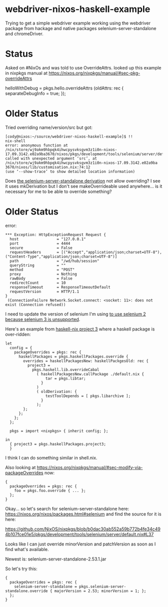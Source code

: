 # webdriver-nixos-haskell-example


Trying to get a simple webdriver example working using the webdriver package from hackage and native packages selenium-server-standalone and chromeDriver.

# Status

Asked on #NixOs and was told to use OverrideAttrs. looked up this example in nixpkgs manual at https://nixos.org/nixpkgs/manual/#sec-pkg-overrideAttrs

helloWithDebug = pkgs.hello.overrideAttrs (oldAttrs: rec {
    separateDebugInfo = true;
});


# Older Status

Tried overriding name/version/src but got:

```
[cody@nixos:~/source/webdriver-nixos-haskell-example]$ !!
nix-shell
error: anonymous function at /nix/store/wj9akm9hbpqk4ihwcpysvksgvm3z1i0n-nixos-17.09.3142.e02a9ba3670/nixos/pkgs/development/tools/selenium/server/default.nix:1:1 called with unexpected argument ‘src’, at /nix/store/wj9akm9hbpqk4ihwcpysvksgvm3z1i0n-nixos-17.09.3142.e02a9ba
3670/nixos/lib/customisation.nix:74:12                                                                                                                                                                                                                                          
(use ‘--show-trace’ to show detailed location information)
```

Does [the selenium-server-standalone derivation](https://github.com/NixOS/nixpkgs/blob/b0dac30ab552a59b772b4fe34c494b107fce01e5/pkgs/development/tools/selenium/server/default.nix#L14) not allow overriding? I see it uses mkDerivation but I don't see makeOverrideable used anywhere... is it necessary for me to be able to override something?

# Older Status

error:

```
*** Exception: HttpExceptionRequest Request {
  host                 = "127.0.0.1"
  port                 = 4444
  secure               = False
  requestHeaders       = [("Accept","application/json;charset=UTF-8"),("Content-Type","application/json;charset=UTF-8")]
  path                 = "/wd/hub/session"
  queryString          = ""
  method               = "POST"
  proxy                = Nothing
  rawBody              = False
  redirectCount        = 10
  responseTimeout      = ResponseTimeoutDefault
  requestVersion       = HTTP/1.1
}
 (ConnectionFailure Network.Socket.connect: <socket: 11>: does not exist (Connection refused))
```

I need to update the version of selenium I'm using [to use selenium 2 because selenium 3 is unsupported](https://github.com/kallisti-dev/hs-webdriver/issues/126).


Here's an example from [haskell-nix project 3]() where a haskell package is over-ridden:

```
let
  config = {
    packageOverrides = pkgs: rec {
      haskellPackages = pkgs.haskellPackages.override {
        overrides = haskellPackagesNew: haskellPackgesOld: rec {
          project3 =
            pkgs.haskell.lib.overrideCabal
              ( haskellPackagesNew.callPackage ./default.nix {
                  tar = pkgs.libtar;
                }
              )
              ( oldDerivation: {
                  testToolDepends = [ pkgs.libarchive ];
                }
              );
        };
      };
    };
  };

  pkgs = import <nixpkgs> { inherit config; };

in
  { project3 = pkgs.haskellPackages.project3;
  }
```

I think I can do something similar in shell.nix.

Also looking at https://nixos.org/nixpkgs/manual/#sec-modify-via-packageOverrides now:

```
{
  packageOverrides = pkgs: rec {
    foo = pkgs.foo.override { ... };
  };
}

```

Okay... so let's search for selenium-server-standalone here: https://nixos.org/nixos/packages.html#selenium and find the source for it is here:

https://github.com/NixOS/nixpkgs/blob/b0dac30ab552a59b772b4fe34c494b107fce01e5/pkgs/development/tools/selenium/server/default.nix#L37

Looks like I can just override minorVersion and patchVersion as soon as I find what's available.

Newest is: selenium-server-standalone-2.53.1.jar

So let's try this:

```
{
  packageOverrides = pkgs: rec {
    selenium-server-standalone = pkgs.selenium-server-standalone.override { majorVersion = 2.53; minorVersion = 1; };
  };
}
```



